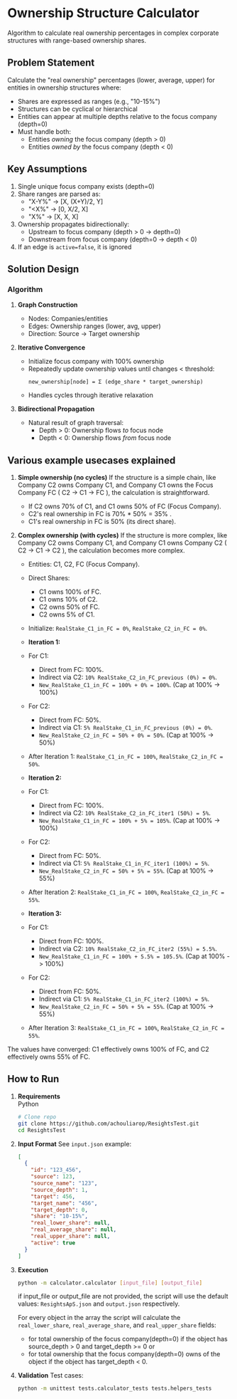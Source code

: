 # Ownership Structure Calculator

Algorithm to calculate real ownership percentages in complex corporate structures with range-based ownership shares.

## Problem Statement

Calculate the "real ownership" percentages (lower, average, upper) for entities in ownership structures where:

- Shares are expressed as ranges (e.g., "10-15%")
- Structures can be cyclical or hierarchical
- Entities can appear at multiple depths relative to the focus company (depth=0)
- Must handle both:
  - Entities _owning_ the focus company (depth > 0)
  - Entities _owned by_ the focus company (depth < 0)

## Key Assumptions

1. Single unique focus company exists (depth=0)
2. Share ranges are parsed as:
   - "X-Y%" → [X, (X+Y)/2, Y]
   - "<X%" → [0, X/2, X]
   - "X%" → [X, X, X]
3. Ownership propagates bidirectionally:
   - Upstream to focus company (depth > 0 → depth=0)
   - Downstream from focus company (depth=0 → depth < 0)
4. If an edge is `active=false`, it is ignored

## Solution Design

### Algorithm

1. **Graph Construction**

   - Nodes: Companies/entities
   - Edges: Ownership ranges (lower, avg, upper)
   - Direction: Source → Target ownership

2. **Iterative Convergence**

   - Initialize focus company with 100% ownership
   - Repeatedly update ownership values until changes < threshold:
     ```
     new_ownership[node] = Σ (edge_share * target_ownership)
     ```
   - Handles cycles through iterative relaxation

3. **Bidirectional Propagation**
   - Natural result of graph traversal:
     - Depth > 0: Ownership flows _to_ focus node
     - Depth < 0: Ownership flows _from_ focus node

## Various example usecases explained

1. **Simple ownership (no cycles)**
   If the structure is a simple chain, like Company C2 owns Company C1, and Company C1 owns the Focus Company FC ( C2 -> C1 -> FC ), the calculation is straightforward.

   - If C2 owns 70% of C1, and C1 owns 50% of FC (Focus Company).
   - C2's real ownership in FC is 70% \* 50% = 35% .
   - C1's real ownership in FC is 50% (its direct share).

2. **Complex ownership (with cycles)**
   If the structure is more complex, like Company C2 owns Company C1, and Company C1 owns Company C2 ( C2 -> C1 -> C2 ), the calculation becomes more complex.

   - Entities: C1, C2, FC (Focus Company).
   - Direct Shares:

     - C1 owns 100% of FC.
     - C1 owns 10% of C2.
     - C2 owns 50% of FC.
     - C2 owns 5% of C1.

   - Initialize: `RealStake_C1_in_FC = 0%`, `RealStake_C2_in_FC = 0%`.
   - **Iteration 1:**

   - For C1:
     - Direct from FC: 100%.
     - Indirect via C2: `10% RealStake_C2_in_FC_previous (0%) = 0%`.
     - `New_RealStake_C1_in_FC = 100% + 0% = 100%`. (Cap at 100% -> 100%)
   - For C2:
     - Direct from FC: 50%.
     - Indirect via C1: `5% RealStake_C1_in_FC_previous (0%) = 0%`.
     - `New_RealStake_C2_in_FC = 50% + 0% = 50%`. (Cap at 100% -> 50%)
   - After Iteration 1: `RealStake_C1_in_FC = 100%`, `RealStake_C2_in_FC = 50%`.

   - **Iteration 2:**

   - For C1:
     - Direct from FC: 100%.
     - Indirect via C2: `10% RealStake_C2_in_FC_iter1 (50%) = 5%`.
     - `New_RealStake_C1_in_FC = 100% + 5% = 105%`. (Cap at 100% -> 100%)
   - For C2:
     - Direct from FC: 50%.
     - Indirect via C1: `5% RealStake_C1_in_FC_iter1 (100%) = 5%`.
     - `New_RealStake_C2_in_FC = 50% + 5% = 55%`. (Cap at 100% -> 55%)
   - After Iteration 2: `RealStake_C1_in_FC = 100%`, `RealStake_C2_in_FC = 55%`.

   - **Iteration 3:**

   - For C1:
     - Direct from FC: 100%.
     - Indirect via C2: `10% RealStake_C2_in_FC_iter2 (55%) = 5.5%`.
     - `New_RealStake_C1_in_FC = 100% + 5.5% = 105.5%`. (Cap at 100% -> 100%)
   - For C2:
     - Direct from FC: 50%.
     - Indirect via C1: `5% RealStake_C1_in_FC_iter2 (100%) = 5%`.
     - `New_RealStake_C2_in_FC = 50% + 5% = 55%`. (Cap at 100% -> 55%)
   - After Iteration 3: `RealStake_C1_in_FC = 100%`, `RealStake_C2_in_FC = 55%`.

The values have converged: C1 effectively owns 100% of FC, and C2 effectively owns 55% of FC.

## How to Run

1. **Requirements**  
   Python

   ```bash
   # Clone repo
   git clone https://github.com/achouliarop/ResightsTest.git
   cd ResightsTest

   ```

2. **Input Format**
   See `input.json` example:

   ```json
   [
     {
       "id": "123_456",
       "source": 123,
       "source_name": "123",
       "source_depth": 1,
       "target": 456,
       "target_name": "456",
       "target_depth": 0,
       "share": "10-15%",
       "real_lower_share": null,
       "real_average_share": null,
       "real_upper_share": null,
       "active": true
     }
   ]
   ```

3. **Execution**

   ```bash
   python -m calculator.calculator [input_file] [output_file]
   ```

   if input_file or output_file are not provided, the script will use the default values: `ResightsApS.json` and `output.json` respectively.

   For every object in the array the script will calculate the `real_lower_share`, `real_average_share`, and `real_upper_share` fields:

   - for total ownership of the focus company(depth=0) if the object has source_depth > 0 and target_depth >= 0 or
   - for total ownership that the focus company(depth=0) owns of the object if the object has target_depth < 0.

4. **Validation**
   Test cases:

   ```bash
   python -m unittest tests.calculator_tests tests.helpers_tests
   ```
